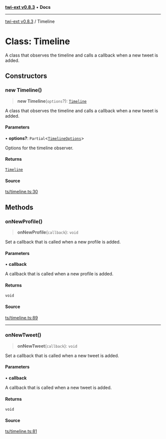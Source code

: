 [**twi-ext v0.8.3**](../README.md) • **Docs**

***

[twi-ext v0.8.3](../README.md) / Timeline

# Class: Timeline

A class that observes the timeline and calls a callback when a new tweet is added.

## Constructors

### new Timeline()

> **new Timeline**(`options`?): [`Timeline`](Timeline.md)

A class that observes the timeline and calls a callback when a new tweet is added.

#### Parameters

• **options?**: `Partial`\<[`TimelineOptions`](../interfaces/TimelineOptions.md)\>

Options for the timeline observer.

#### Returns

[`Timeline`](Timeline.md)

#### Source

[ts/timeline.ts:30](https://github.com/Robot-Inventor/twi-ext/blob/70885b4f618ef039b34297a45fdc6f48332d67ba/src/ts/timeline.ts#L30)

## Methods

### onNewProfile()

> **onNewProfile**(`callback`): `void`

Set a callback that is called when a new profile is added.

#### Parameters

• **callback**

A callback that is called when a new profile is added.

#### Returns

`void`

#### Source

[ts/timeline.ts:89](https://github.com/Robot-Inventor/twi-ext/blob/70885b4f618ef039b34297a45fdc6f48332d67ba/src/ts/timeline.ts#L89)

***

### onNewTweet()

> **onNewTweet**(`callback`): `void`

Set a callback that is called when a new tweet is added.

#### Parameters

• **callback**

A callback that is called when a new tweet is added.

#### Returns

`void`

#### Source

[ts/timeline.ts:81](https://github.com/Robot-Inventor/twi-ext/blob/70885b4f618ef039b34297a45fdc6f48332d67ba/src/ts/timeline.ts#L81)
